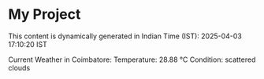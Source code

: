 # My Project

This content is dynamically generated in Indian Time (IST): 2025-04-03 17:10:20 IST


Current Weather in Coimbatore:
Temperature: 28.88 °C
Condition: scattered clouds

